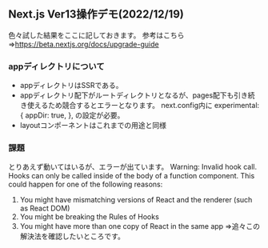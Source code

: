 ## Next.js Ver13操作デモ(2022/12/19)
色々試した結果をここに記しておきます。
参考はこちら⇒https://beta.nextjs.org/docs/upgrade-guide
### appディレクトリについて
- appディレクトリはSSRである。
- appディレクトリ配下がルートディレクトリとなるが、pages配下も引き続き使えるため競合するとエラーとなります。
next.config内に
  experimental: {
    appDir: true,
  },
の設定が必要。
- layoutコンポーネントはこれまでの用途と同様

### 課題
とりあえず動いてはいるが、エラーが出ています。
Warning: Invalid hook call. Hooks can only be called inside of the body of a function component. This could happen for one of the following reasons:
1. You might have mismatching versions of React and the renderer (such as React DOM)
2. You might be breaking the Rules of Hooks
3. You might have more than one copy of React in the same app
⇒追々この解決法を確認したいところです。